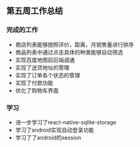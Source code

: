 ## 第五周工作总结
### 完成的工作 ###
- 商店列表能够按照评价，距离，月销售量进行排序
- 商品列表中通过点击具体的种类能够自动筛选
- 实现百度地图前后端调通
- 实现了送货地址的管理
- 实现了订单各个状态的管理
- 实现了付款功能
- 优化了购物车界面
### 学习 ###
- 进一步学习了react-native-sqlite-storage
- 学习了android实现自动登录功能
- 学习了了android的session
